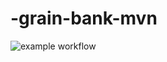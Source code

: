 # -grain-bank-mvn
![example workflow](https://github.com/KAndrukh/-grain-bank-mvn/actions/workflows/src/badge.svg)
